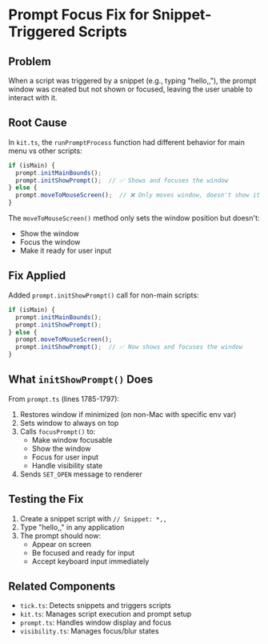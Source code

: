 # Prompt Focus Fix for Snippet-Triggered Scripts

## Problem
When a script was triggered by a snippet (e.g., typing "hello,,"), the prompt window was created but not shown or focused, leaving the user unable to interact with it.

## Root Cause
In `kit.ts`, the `runPromptProcess` function had different behavior for main menu vs other scripts:

```typescript
if (isMain) {
  prompt.initMainBounds();
  prompt.initShowPrompt();  // ✅ Shows and focuses the window
} else {
  prompt.moveToMouseScreen();  // ❌ Only moves window, doesn't show it
}
```

The `moveToMouseScreen()` method only sets the window position but doesn't:
- Show the window
- Focus the window
- Make it ready for user input

## Fix Applied
Added `prompt.initShowPrompt()` call for non-main scripts:

```typescript
if (isMain) {
  prompt.initMainBounds();
  prompt.initShowPrompt();
} else {
  prompt.moveToMouseScreen();
  prompt.initShowPrompt();  // ✅ Now shows and focuses the window
}
```

## What `initShowPrompt()` Does
From `prompt.ts` (lines 1785-1797):
1. Restores window if minimized (on non-Mac with specific env var)
2. Sets window to always on top
3. Calls `focusPrompt()` to:
   - Make window focusable
   - Show the window
   - Focus for user input
   - Handle visibility state
4. Sends `SET_OPEN` message to renderer

## Testing the Fix
1. Create a snippet script with `// Snippet: *,,`
2. Type "hello,," in any application
3. The prompt should now:
   - Appear on screen
   - Be focused and ready for input
   - Accept keyboard input immediately

## Related Components
- `tick.ts`: Detects snippets and triggers scripts
- `kit.ts`: Manages script execution and prompt setup
- `prompt.ts`: Handles window display and focus
- `visibility.ts`: Manages focus/blur states